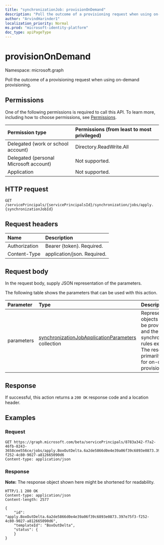 ```yaml
---
title: "synchronizationJob: provisionOnDemand"
description: "Poll the outcome of a provisioning request when using on-demand provisioning."
author: "ArvindHarinder1"
localization_priority: Normal
ms.prod: "microsoft-identity-platform"
doc_type: apiPageType
---
```


# provisionOnDemand
Namespace: microsoft.graph

Poll the outcome of a provisioning request when using on-demand provisioning. 

## Permissions
One of the following permissions is required to call this API. To learn more, including how to choose permissions, see [Permissions](/concepts/permissions-reference.md).

|Permission type                        | Permissions (from least to most privileged)              |
|:--------------------------------------|:---------------------------------------------------------|
|Delegated (work or school account)     |Directory.ReadWrite.All  |
|Delegated (personal Microsoft account) |Not supported. |
|Application                            |Not supported. | 

## HTTP request

<!-- {
  "blockType": "ignored"
}
-->
``` http
GET /servicePrincipals/{servicePrincipalsId}/synchronization/jobs/apply.{synchronizationJobId}
```
## Request headers
|Name|Description|
|:---|:---|
|Authorization|Bearer {token}. Required.|
|Content-Type|application/json. Required.|

## Request body
In the request body, supply JSON representation of the parameters.

The following table shows the parameters that can be used with this action.

|Parameter|Type|Description|
|:---|:---|:---|
|parameters|[synchronizationJobApplicationParameters](../resources/synchronization-synchronizationjobapplicationparameters.md) collection|Represents the objects that will be provisioned and the synchronization rules executed. The resource is primarily used for on-demand provisioning. |

## Response

If successful, this action returns a `200 OK` response code and a location header.

## Examples

### Request
<!-- {
  "blockType": "request",
  "name": "synchronizationjob_provisionondemand"
}
-->
``` http
GET https://graph.microsoft.com/beta/servicePrincipals/8783a342-f7a2-46fb-8243-3658cee556ce/jobs/apply.BoxOutDelta.6a2de5866d0e4e39a06f39c6893e0873.397e75f3-f252-4c80-9027-a812665090d6
Content-type: application/json
```


### Response
**Note:** The response object shown here might be shortened for readability.
<!-- {
  "blockType": "response",
  "truncated": true,
  "@odata.type": "microsoft.graph.stringkeystringvaluepair"
}
-->
``` 
HTTP/1.1 200 OK
Content-type: application/json
Content-length: 2577

{
    "id": "apply.BoxOutDelta.6a2de5866d0e4e39a06f39c6893e0873.397e75f3-f252-4c80-9027-a812665090d6",
    "templateId": "BoxOutDelta",
    "status": {
    }
}
```

